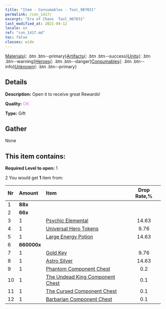 ```yaml
---
title: "Item - Consumables - Tool_907031"
permalink: /con_1417/
excerpt: "Era of Chaos  Tool_907031"
last_modified_at: 2021-04-12
locale: en
ref: "con_1417.md"
toc: false
classes: wide
---
```

 [Materials](/Items/){: .btn .btn--primary}[Artifacts](/Items/Artifacts/){: .btn .btn--success}[Units](/Items/Units/){: .btn .btn--warning}[Heroes](/Items/Heroes/){: .btn .btn--danger}[Consumables](/Items/Consumables/){: .btn .btn--info}[Unknown](/Items/Unknown/){: .btn .btn--primary}

## Details
 **Description:** Open it to receive great Rewards!

 **Quality:** <span style="color: #DA70D6">OK</span>

 **Type:** Gift

## Gather

  None

## This item contains:

 **Required Level to open:** 1

 2 You would get **1** item  from:

  | Nr | Amount |     Item    | Drop Rate,% |
  |:---|:-------|:------------|:---------:|
  | 1 |  **88x** | <i class="fas fa-gem"/> |  | 11.71 | 
  | 2 |  **66x** | <i class="fas fa-gem"/> |  | 14.63 | 
  | 3 | 1 | [Psychic Elemental](/Items/unt_267/) | 14.63 | 
  | 4 | 1 | [Universal Hero Tokens](/Items/her_358/) | 9.76 | 
  | 5 | 1 | [Large Energy Potion](/Items/con_706/) | 14.63 | 
  | 6 |  **660000x** | <i class="fas fa-coins"/> |  | 9.76 | 
  | 7 | 1 | [Gold Key](/Items/con_783/) | 9.76 | 
  | 8 | 1 | [Astro Silver](/Items/con_969/) | 14.63 | 
  | 9 | 1 | [Phantom Component Chest](/Items/con_1339/) | 0.2 | 
  | 10 | 1 | [The Undead King Component Chest](/Items/con_1340/) | 0.1 | 
  | 11 | 1 | [The Cursed Component Chest](/Items/con_1341/) | 0.1 | 
  | 12 | 1 | [Barbarian Component Chest](/Items/con_1342/) | 0.1 | 
